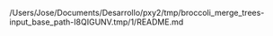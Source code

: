 /Users/Jose/Documents/Desarrollo/pxy2/tmp/broccoli_merge_trees-input_base_path-I8QIGUNV.tmp/1/README.md